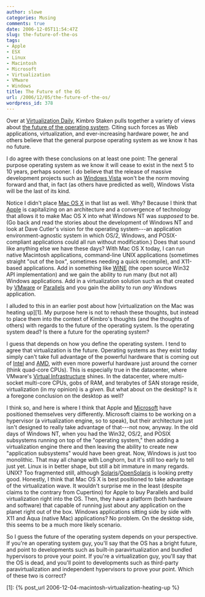 ```yaml
---
author: slowe
categories: Musing
comments: true
date: 2006-12-05T11:54:47Z
slug: the-future-of-the-os
tags:
- Apple
- ESX
- Linux
- Macintosh
- Microsoft
- Virtualization
- VMware
- Windows
title: The Future of the OS
url: /2006/12/05/the-future-of-the-os/
wordpress_id: 378
---
```


Over at [Virtualization Daily](http://www.virtualizationdaily.com/archives/85_the-os-is-under-attack.html), Kimbro Staken pulls together a variety of views about [the future of the operating system](http://www.virtualizationdaily.com/archives/85_the-os-is-under-attack.html). Citing such forces as Web applications, virtualization, and ever-increasing hardware power, he and others believe that the general purpose operating system as we know it has no future.

I do agree with these conclusions on at least one point: The general purpose operating system as we know it will cease to exist in the next 5 to 10 years, perhaps sooner. I do believe that the release of massive development projects such as [Windows Vista](http://www.microsoft.com/windowsvista/) won't be the norm moving forward and that, in fact (as others have predicted as well), Windows Vista will be the last of its kind.

Notice I didn't place [Mac OS X](http://www.apple.com/macosx/) in that list as well. Why? Because I think that [Apple](http://www.apple.com/) is capitalizing on an architecture and a convergence of technology that allows it to make Mac OS X into what Windows NT was _supposed_ to be. (Go back and read the stories about the development of Windows NT and look at Dave Cutler's vision for the operating system---an application environment-agnostic system in which OS/2, Windows, and POSIX-compliant applications could all run without modification.) Does that sound like anything else we have these days? With Mac OS X today, I can run native Macintosh applications, command-line UNIX applications (sometimes straight "out of the box", sometimes needing a quick recompile), and X11-based applications. Add in something like [WINE](http://www.winehq.com/) (the open source Win32 API implementation) and we gain the ability to run many (but not all) Windows applications. Add in a virtualization solution such as that created by [VMware](http://www.vmware.com/) or [Parallels](http://www.parallels.com/) and you gain the ability to run _any_ Windows application.

I alluded to this in an earlier post about how [virtualization on the Mac was heating up][1]. My purpose here is not to rehash these thoughts, but instead to place them into the context of Kimbro's thoughts (and the thoughts of others) with regards to the future of the operating system. Is the operating system dead? Is there a future for the operating system?

I guess that depends on how you define the operating system. I tend to agree that virtualization is the future. Operating systems as they exist today simply can't take full advantage of the powerful hardware that is coming out of [Intel](http://www.intel.com/) and [AMD](http://www.amd.com/), with even more powerful hardware just around the corner (think quad-core CPUs). This is especially true in the datacenter, where VMware's [Virtual Infrastructure](http://www.vmware.com/products/vi/) shines. In the datacenter, where multi-socket multi-core CPUs, gobs of RAM, and terabytes of SAN storage reside, virtualization (in my opinion) is a _given._ But what about on the desktop? Is it a foregone conclusion on the desktop as well?

I think so, and here is where I think that Apple and [Microsoft](http://www.microsoft.com/) have positioned themselves very differently. Microsoft claims to be working on a hypervisor (a virtualization engine, so to speak), but their architecture just isn't designed to really take advantage of that---not now, anyway. In the old days of Windows NT, when you had the Win32, OS/2, and POSIX subsystems running on top of the "operating system," then adding a virtualization engine there and then leaving the ability to create new "application subsystems" would have been great. Now, Windows is just too monolithic. That may all change with Longhorn, but it's still too early to tell just yet. Linux is in better shape, but still a bit immature in many regards. UNIX? Too fragmented still, although [Solaris](http://www.sun.com/software/solaris/)/[OpenSolaris](http://www.opensolaris.org/) is looking pretty good. Honestly, I think that Mac OS X is best positioned to take advantage of the virtualization wave. It wouldn't surprise me in the least (despite claims to the contrary from Cupertino) for Apple to buy Parallels and build virtualization right into the OS. Then, they have a platform (both hardware and software) that capable of running just about any application on the planet right out of the box. Windows applications sitting side by side with X11 and Aqua (native Mac) applications? No problem. On the desktop side, this seems to be a much more likely scenario.

So I guess the future of the operating system depends on your perspective. If you're an operating system guy, you'll say that the OS has a bright future, and point to developments such as built-in paravirtualization and bundled hypervisors to prove your point. If you're a virtualization guy, you'll say that the OS is dead, and you'll point to developments such as third-party paravirtualization and independent hypervisors to prove your point. Which of these two is correct?

[1]: {% post_url 2006-12-04-macintosh-virtualization-heating-up %}
